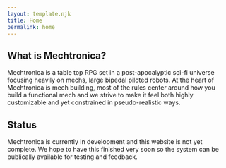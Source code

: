 ```yaml
---
layout: template.njk
title: Home
permalink: home
---
```


## What is Mechtronica?
Mechtronica is a table top RPG set in a post-apocalyptic sci-fi universe focusing heavily on mechs, large bipedal piloted robots. At the heart of Mechtronica is mech building, most of the rules center around how you build a functional mech and we strive to make it feel both highly customizable and yet constrained in pseudo-realistic ways.

## Status
Mechtronica is currently in development and this website is not yet complete. We hope to have this finished very soon so the system can be publically available for testing and feedback.